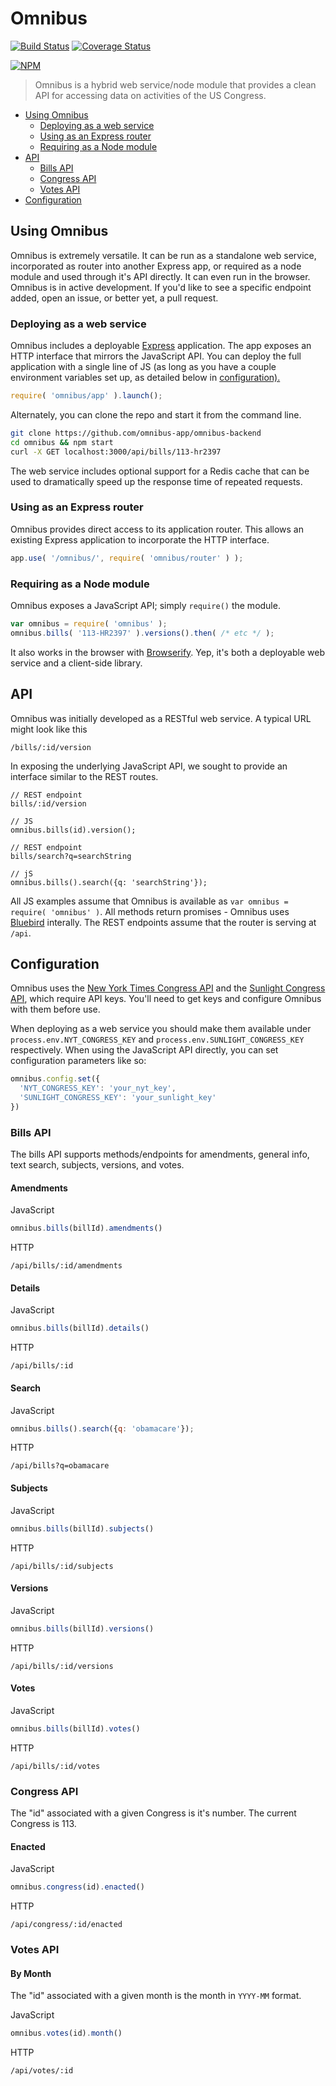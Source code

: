 # Omnibus

[![Build Status](https://img.shields.io/travis/omnibus-app/omnibus-backend.svg?style=flat)](https://travis-ci.org/omnibus-app/omnibus-backend)
[![Coverage Status](https://img.shields.io/coveralls/omnibus-app/omnibus-backend.svg?style=flat)](https://coveralls.io/r/omnibus-app/omnibus-backend)

[![NPM](https://nodei.co/npm/omnibus.png?compact=true)](https://nodei.co/npm/omnibus/)

> Omnibus is a hybrid web service/node module that provides a clean API for accessing data on activities of the US Congress.

- <a href='#using-omnibus'>Using Omnibus</a>
  - <a href="#deploying-as-a-web-service">Deploying as a web service</a>
  - <a href="#using-as-an-express-router">Using as an Express router</a>
  - <a href="#requiring-as-a-node-module">Requiring as a Node module</a>
- <a href="#api">API</a>
  - <a href="#bills-api">Bills API</a>
  - <a href="#congress-api">Congress API</a>
  - <a href="#votes-api">Votes API</a>
- <a href="#configuration">Configuration</a>

## Using Omnibus
Omnibus is extremely versatile. It can be run as a standalone web service, incorporated as router into another Express app, or required as a node module and used through it's API directly. It can even run in the browser. Omnibus is in active development. If you'd like to see a specific endpoint added, open an issue, or better yet, a pull request. 

### Deploying as a web service
Omnibus includes a deployable [Express](expressjs.com) application. The app exposes an HTTP interface that mirrors the JavaScript API. You can deploy the full application with a single line of JS (as long as you have a couple environment variables set up, as detailed below in <a href="#configuration">configuration).

```js
require( 'omnibus/app' ).launch();
```

Alternately, you can clone the repo and start it from the command line.
```sh
git clone https://github.com/omnibus-app/omnibus-backend
cd omnibus && npm start
curl -X GET localhost:3000/api/bills/113-hr2397
```

The web service includes optional support for a Redis cache that can be used to dramatically speed up the response time of repeated requests.

### Using as an Express router
Omnibus provides direct access to its application router. This allows an existing Express application to incorporate the HTTP interface.

```js
app.use( '/omnibus/', require( 'omnibus/router' ) );
```

### Requiring as a Node module
Omnibus exposes a JavaScript API; simply `require()` the module.

```js
var omnibus = require( 'omnibus' );
omnibus.bills( '113-HR2397' ).versions().then( /* etc */ );
```

It also works in the browser with [Browserify](http://browserify.org/). Yep, it's both a deployable web service and a client-side library.

## API
Omnibus was initially developed as a RESTful web service. A typical URL might look like this

```
/bills/:id/version
```

In exposing the underlying JavaScript API, we sought to provide an interface similar to the REST routes.

```
// REST endpoint
bills/:id/version

// JS
omnibus.bills(id).version();

// REST endpoint
bills/search?q=searchString

// jS
omnibus.bills().search({q: 'searchString'});
```

All JS examples assume that Omnibus is available as `var omnibus = require( 'omnibus' )`. All methods return promises - Omnibus uses [Bluebird]() interally. The REST endpoints assume that the router is serving at `/api`. 


## Configuration
Omnibus uses the [New York Times Congress API](http://developer.nytimes.com/docs/read/congress_api) and the [Sunlight Congress API](https://sunlightlabs.github.io/congress/), which require API keys. You'll need to get keys and configure Omnibus with them before use.

When deploying as a web service you should make them available under `process.env.NYT_CONGRESS_KEY` and `process.env.SUNLIGHT_CONGRESS_KEY` respectively. When using the JavaScript API directly, you can set configuration parameters like so:

```js
omnibus.config.set({
  'NYT_CONGRESS_KEY': 'your_nyt_key',
  'SUNLIGHT_CONGRESS_KEY': 'your_sunlight_key'
})
```

### Bills API
The bills API supports methods/endpoints for amendments, general info, text search, subjects, versions, and votes.

#### Amendments
JavaScript
```js
omnibus.bills(billId).amendments()
```

HTTP
```
/api/bills/:id/amendments
```

#### Details
JavaScript
```js
omnibus.bills(billId).details()
```

HTTP
```
/api/bills/:id
```

#### Search
JavaScript
```js
omnibus.bills().search({q: 'obamacare'});
```

HTTP
```
/api/bills?q=obamacare
```

#### Subjects
JavaScript
```js
omnibus.bills(billId).subjects()
```

HTTP
```
/api/bills/:id/subjects
```

#### Versions
JavaScript
```js
omnibus.bills(billId).versions()
```

HTTP
```
/api/bills/:id/versions
```

#### Votes
JavaScript
```js
omnibus.bills(billId).votes()
```

HTTP
```
/api/bills/:id/votes
```

### Congress API
The "id" associated with a given Congress is it's number. The current Congress is 113.

#### Enacted
JavaScript
```js
omnibus.congress(id).enacted()
```

HTTP
```
/api/congress/:id/enacted
```
### Votes API

#### By Month
The "id" associated with a given month is the month in `YYYY-MM` format.

JavaScript
```js
omnibus.votes(id).month()
```

HTTP
```
/api/votes/:id
```
